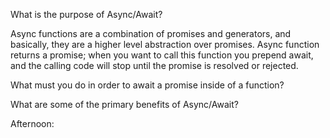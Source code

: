 What is the purpose of Async/Await?

Async functions are a combination of promises and generators, and basically, they are a higher level abstraction over promises. Async function returns a promise; when you want to call this function you prepend await, and the calling code will stop until the promise is resolved or rejected.

What must you do in order to await a promise inside of a function?



What are some of the primary benefits of Async/Await?



Afternoon: 